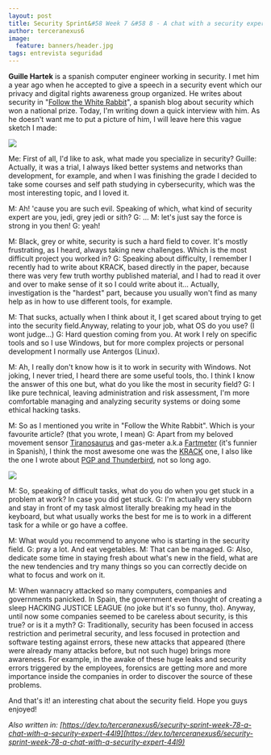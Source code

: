 ```yaml
---
layout: post
title: Security Sprint&#58 Week 7 &#58 8 - A chat with a security expert
author: terceranexus6
image:
  feature: banners/header.jpg
tags: entrevista seguridad
---
```


**Guille Hartek** is a spanish computer engineer working in security. I met him a year ago when he accepted to give a speech in a security event which our privacy and digital rights awareness group organized. He writes about security in "[Follow the White Rabbit](https://www.fwhibbit.es/)", a spanish blog about security which won a national prize. Today, I'm writing down a quick interview with him. As he doesn't want me to put a picture of him, I will leave here this vague sketch I made:

<img src="{{ site.url }}/assets/images/dev.to/mnmfasuovtelens13a84.jpg" style="display: block; margin: 0 auto;">

Me: First of all, I'd like to ask, what made you specialize in security?
Guille: Actually, it was a trial, I always liked better systems and networks than development, for example, and when I was finishing the grade I decided to take some courses and self path studying in cybersecurity, which was the most interesting topic, and I loved it.

M: Ah! 'cause you are such evil. Speaking of which, what kind of security expert are you, jedi, grey jedi or sith?
G: ...
M: let's just say the force is strong in you then!
G: yeah!

M: Black, grey or white, security is such a hard field to cover. It's mostly frustrating, as I heard, always taking new challenges. Which is the most difficult project you worked in?
G: Speaking about difficulty, I remember I recently had to write about KRACK, based directly in the paper, because there was very few truth worthy published material, and I had to read it over and over to make sense of it so I could write about it... Actually, investigation is the "hardest" part, because you usually won't find as many help as in how to use different tools, for example.

M: That sucks, actually when I think about it, I get scared about trying to get into the security field.Anyway, relating to your job, what OS do you use? (I wont judge...)
G: Hard question coming from you. At work I rely on specific tools and so I use Windows, but for more complex projects or personal development I normally use Antergos (Linux).

M: Ah, I really don't know how is it to work in security with Windows. Not joking, I never tried, I heard there are some useful tools, tho. I think I know the answer of this one but, what do you like the most in security field?
G: I like pure technical, leaving administration and risk assessment, I'm more comfortable managing and analyzing security systems or doing some ethical hacking tasks.

M: So as I mentioned you write in "Follow the White Rabbit". Which is your favourite article? (that you wrote, I mean)
G: Apart from my beloved movement sensor [Tiranosaurus](https://www.fwhibbit.es/seguridad-fisica-deteccion-de-presencia-mediante-uso-de-tiranosaurio) and gas-meter a.k.a [Fartmeter](https://www.fwhibbit.es/seguridad-fisica-deteccion-activa-de-metano-le-fartometer) (it's funnier in Spanish), I think the most awesome one was the [KRACK](https://www.fwhibbit.es/krack-analisis-de-la-vulnerabilidad-del-protocolo-wpa2) one, I also like the one I wrote about [PGP and Thunderbird](https://www.fwhibbit.es/encripta-y-firma-tu-correo-thunderbird-y-pgp), not so long ago.

<img src="{{ site.url }}/assets/images/dev.to/flat_800x800_075_f.jpg" style="display: block; margin: 0 auto;">

M: So, speaking of difficult tasks, what do you do when you get stuck in a problem at work? In case you did get stuck.
G: I'm actually very stubborn and stay in front of my task almost literally breaking my head in the keyboard, but what usually works the best for me is to work in a different task for a while or go have a coffee.

M: What would you recommend to anyone who is starting in the security field.
G: pray a lot. And eat vegetables.
M: That can be managed.
G: Also, dedicate some time in staying fresh about what's new in the field, what are the new tendencies and try many things so you can correctly decide on what to focus and work on it.

M: When wannacry attacked so many computers, companies and governments panicked. In Spain, the government even thought of creating a sleep HACKING JUSTICE LEAGUE (no joke but it's so funny, tho). Anyway, until now some companies seemed to be careless about security, is this true? or is it a myth?
G: Traditionally, security has been focused in access restriction and perimetral security, and less focused in protection and software testing against errors, these new attacks that appeared (there were already many attacks before, but not such huge) brings more awareness. For example, in the awake of these huge leaks and security errors triggered by the employees, forensics are getting more and more importance inside the companies in order to discover the source of these problems.

And that's it! an interesting chat about the security field. Hope you guys enjoyed!

*Also written in: [https://dev.to/terceranexus6/security-sprint-week-78-a-chat-with-a-security-expert-44l9](https://dev.to/terceranexus6/security-sprint-week-78-a-chat-with-a-security-expert-44l9)*
